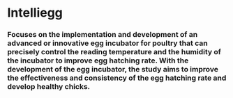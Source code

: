 # Intelliegg

### Focuses on the implementation and development of an advanced or innovative egg incubator for poultry that can precisely control the reading temperature and the humidity of the incubator to improve egg hatching rate. With the development of the egg incubator, the study aims to improve the effectiveness and consistency of the egg hatching rate and develop healthy chicks.
